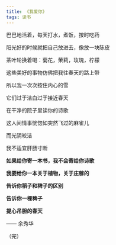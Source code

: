 ```yaml
---
title: 《我爱你》
tags: 读书
---
```


<!--more-->

巴巴地活着，每天打水，煮饭，按时吃药

阳光好的时候就把自己放进去，像放一块陈皮

茶叶轮换着喝：菊花，茉莉，玫瑰，柠檬

这些美好的事物仿佛把我往春天的路上带

所以我一次次按住内心的雪

它们过于洁白过于接近春天

在干净的院子里读你的诗歌

这人间情事恍惚如突然飞过的麻雀儿

而光阴皎洁

我不适宜肝肠寸断

**如果给你寄一本书，我不会寄给你诗歌**

**我要给你一本关于植物，关于庄稼的**

**告诉你稻子和稗子的区别**

**告诉你一棵稗子**

**提心吊胆的春天**

—— 余秀华


（完）
